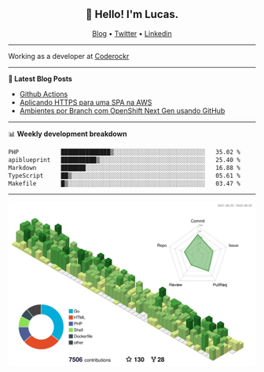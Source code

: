 <h2 align="center">👋 Hello! I'm Lucas.</h2>
<p align="center">
  <a href="https://www.lucassabreu.net.br/">Blog</a> •
  <a href="https://twitter.com/lucassabreu">Twitter</a> •
  <a href="https://www.linkedin.com/in/lucassantosabreu/">Linkedin</a>
</p>

---

Working as a developer at [Coderockr](https://github.com/Coderockr)

---

**📝 Latest Blog Posts**

<!-- BLOG-POST-LIST:START -->
- [Github Actions](https://www.lucassabreu.net.br/post/github-actions/)
- [Aplicando HTTPS para uma SPA na AWS](https://www.lucassabreu.net.br/post/aplicando-https-para-uma-spa-na-aws/)
- [Ambientes por Branch com OpenShift Next Gen usando GitHub](https://www.lucassabreu.net.br/post/ambientes-por-branch-com-openshift-next-gen-usando-github/)
<!-- BLOG-POST-LIST:END -->

---

📊 **Weekly development breakdown**
<!--START_SECTION:waka-->
```text
PHP            ██████████████▒░░░░░░░░░░░░░░░░░░░░░░░░░░   35.02 % 
apiblueprint   ██████████▒░░░░░░░░░░░░░░░░░░░░░░░░░░░░░░   25.40 % 
Markdown       ███████░░░░░░░░░░░░░░░░░░░░░░░░░░░░░░░░░░   16.88 % 
TypeScript     ██▒░░░░░░░░░░░░░░░░░░░░░░░░░░░░░░░░░░░░░░   05.61 % 
Makefile       █▒░░░░░░░░░░░░░░░░░░░░░░░░░░░░░░░░░░░░░░░   03.47 % 
```
<!--END_SECTION:waka-->

---

![](./profile-3d-contrib/profile-green-animate.svg)
